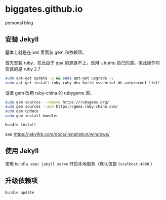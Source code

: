 # biggates.github.io
personal blog

## 安装 Jekyll

基本上就是在 wsl 里面装 gem 和依赖项。

首先安装 ruby，在此由于 ppa 的源连不上，改用 Ubuntu 自己的源。按此操作时安装的是 ruby 2.7

```bash
sudo apt-get update -y && sudo apt-get upgrade -y
sudo apt-get install ruby ruby-dev build-essential dh-autoreconf libffi-dev -y
```

设置 gem 改用 ruby-china 的 rubygems 源。

```bash
sudo gem sources --remove https://rubygems.org/
sudo gem sources --add https://gems.ruby-china.com/
sudo gem update
sudo gem install bundler

bundle install
```

see https://jekyllrb.com/docs/installation/windows/

## 使用 Jekyll

使用 `bundle exec jekyll serve` 开启本地服务（默认值是 `localhost:4000` ）

## 升级依赖项

```bash
bundle update
```
